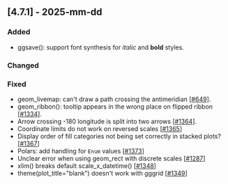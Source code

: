 ## [4.7.1] - 2025-mm-dd

### Added

- ggsave(): support font synthesis for *italic* and **bold** styles.

### Changed


### Fixed
- geom_livemap: can't draw a path crossing the antimeridian [[#649](https://github.com/JetBrains/lets-plot/issues/649)].
- geom_ribbon(): tooltip appears in the wrong place on flipped ribbon [[#1334](https://github.com/JetBrains/lets-plot/issues/1334)].
- Arrow crossing -180 longitude is split into two arrows [[#1364](https://github.com/JetBrains/lets-plot/issues/1364)].
- Coordinate limits do not work on reversed scales [[#1365](https://github.com/JetBrains/lets-plot/issues/1365)]
- Display order of fill categories not being set correctly in stacked plots? [[#1367](https://github.com/JetBrains/lets-plot/issues/1367)]
- Polars: add handling for `Enum` values [[#1373](https://github.com/JetBrains/lets-plot/issues/1373)]
- Unclear error when using geom_rect with discrete scales [[#1287](https://github.com/JetBrains/lets-plot/issues/1287)]
- xlim() breaks default scale_x_datetime() [[#1348](https://github.com/JetBrains/lets-plot/issues/1348)]
- theme(plot_title="blank") doesn't work with gggrid [[#1349](https://github.com/JetBrains/lets-plot/issues/1349)]
